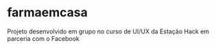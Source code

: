# farmaemcasa
Projeto desenvolvido em grupo no curso de UI/UX da Estação Hack em parceria com o Facebook
